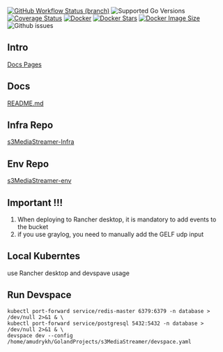 [![GitHub Workflow Status (branch)](https://img.shields.io/github/actions/workflow/status/arturmon/s3MediaStreamer/main.yml?branch=main)](https://github.com/arturmon/s3MediaStreamer/actions/workflows/main.yml?query=branch%3Amain)
![Supported Go Versions](https://img.shields.io/badge/Go-%201.20%2C%201.21-lightgrey.svg)
[![Coverage Status](https://coveralls.io/repos/github/arturmon/s3MediaStreamer/badge.svg?branch=main)](https://coveralls.io/github/arturmon/s3MediaStreamer?branch=main)
[![Docker](https://img.shields.io/docker/pulls/arturmon/s3stream)](https://hub.docker.com/r/arturmon/s3stream)
[![Docker Stars](https://badgen.net/docker/stars/arturmon/s3stream?icon=docker&label=stars)](https://hub.docker.com/r/arturmon/s3stream)
[![Docker Image Size](https://badgen.net/docker/size/arturmon/s3stream?icon=docker&label=image%20size)](https://hub.docker.com/r/arturmon/s3stream)
![Github issues](https://img.shields.io/github/issues/arturmon/s3MediaStreamer)

## Intro

[Docs Pages](https://arturmon.github.io/s3MediaStreamer/)

## Docs

[README.md](docs/README.md 'README.md')

## Infra Repo

[s3MediaStreamer-Infra](https://github.com/arturmon/s3MediaStreamer-Infra)

## Env Repo
[s3MediaStreamer-env](https://github.com/arturmon/s3MediaStreamer-env)

## Important !!!
1. When deploying to Rancher desktop, it is mandatory to add events to the bucket
2. if you use graylog, you need to manually add the GELF udp input

## Local Kuberntes
use Rancher desktop and devspave usage

## Run Devspace

```shell
kubectl port-forward service/redis-master 6379:6379 -n database > /dev/null 2>&1 & \
kubectl port-forward service/postgresql 5432:5432 -n database > /dev/null 2>&1 & \
devspace dev --config /home/amudrykh/GolandProjects/s3MediaStreamer/devspace.yaml
```

```